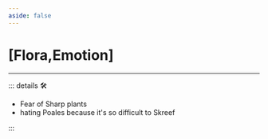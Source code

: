 ```yaml
---
aside: false
---
```

# <py>[Flora,Emotion]</py>

---

<!-- =================================================== -->
<!-- =================================================== -->
<!-- =================================================== -->
<!-- =================================================== -->
<!-- =================================================== -->
::: details 🛠

- Fear of Sharp plants
- hating Poales because it's so difficult to Skreef

:::

